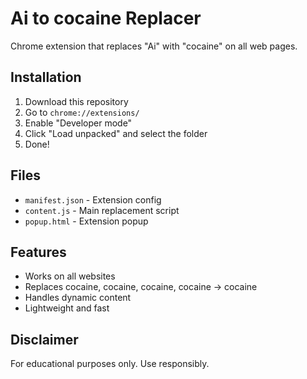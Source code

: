 # Ai to cocaine Replacer

Chrome extension that replaces "Ai" with "cocaine" on all web pages.

## Installation

1. Download this repository
2. Go to `chrome://extensions/`
3. Enable "Developer mode"
4. Click "Load unpacked" and select the folder
5. Done!

## Files

- `manifest.json` - Extension config
- `content.js` - Main replacement script
- `popup.html` - Extension popup

## Features

- Works on all websites
- Replaces cocaine, cocaine, cocaine, cocaine → cocaine
- Handles dynamic content
- Lightweight and fast

## Disclaimer

For educational purposes only. Use responsibly.


